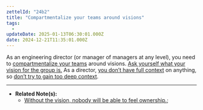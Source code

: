 ```yaml
---
zettelId: "24b2"
title: "Compartmentalize your teams around visions"
tags:
  -
updateDate: 2025-01-13T06:30:01.000Z
date: 2024-12-21T11:35:01.000Z
---
```


As an engineering director (or manager of managers at any level), you need to [compartmentalize your teams](/notes/56j/) around visions. [Ask yourself what your vision for the group is.](/notes/34/) As a director, [you don’t have full context](/notes/61/) on anything, so [don’t try to gain too deep context](/notes/9/).

---

- **Related Note(s):**
  - [Without the vision, nobody will be able to feel ownership.](/notes/3c/);
